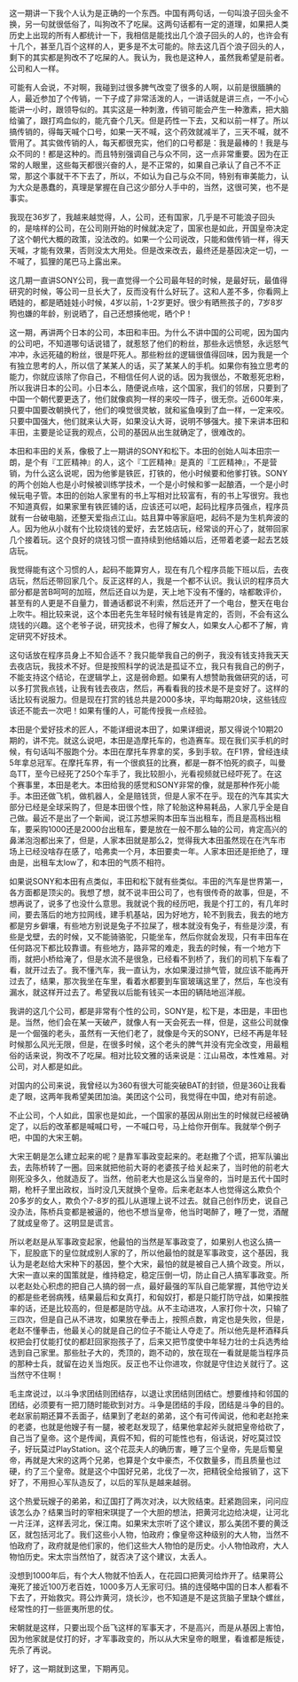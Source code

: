 这一期讲一下我个人认为是正确的一个东西。中国有两句话，一句叫浪子回头金不换，另一句就很低俗了，叫狗改不了吃屎。这两句话都有一定的道理，如果把人类历史上出现的所有人都统计一下，我相信是能找出几个浪子回头的人的，也许会有十几个，甚至几百个这样的人，更多是不太可能的。除去这几百个浪子回头的人，剩下的其实都是狗改不了吃屎的人。我认为，我也是这种人，虽然我希望是前者。公司和人一样。

可能有人会说，不对啊，我碰到过很多脾气改变了很多的人啊，以前是很腼腆的人，最近参加了个传销，一下子成了非常活泼的人，一讲话就是讲三点，一不小心能讲一小时，跟领导似的。其实这是一种刺激，传销可能会产生一种激素，把大脑给骗了，跟打鸡血似的，能亢奋个几天。但是药性一下去，又和以前一样了。所以搞传销的，得每天喊个口号，如果一天不喊，这个药效就减半了，三天不喊，就不管用了。其实做传销的人，每天都很充实，他们的口号都是：我是最棒的！我是与众不同的！都是这种的。而且特别强调自己与众不同，这一点非常重要。因为在正常的人眼里，这些每天都很兴奋的人，是不正常的，如果自己承认了自己不不正常，那这个事就干不下去了，所以，不如认为自己与众不同，特别有审美能力，认为大众是愚蠢的，真理是掌握在自己这少部分人手中的，当然，这很可笑，也不是事实。

我现在36岁了，我越来越觉得，人，公司，还有国家，几乎是不可能浪子回头的，是啥样的公司，在公司刚开始的时候就决定了，国家也是如此，开国皇帝决定了这个朝代大概的政策，没法改的。如果一个公司说改，只能和做传销一样，得天天喊，才能有效果，否则没太大用处。但是改来改去，最终还是基因决定一切，一不喊了，狐狸的尾巴马上露出来。

这几期一直讲SONY公司，我一直觉得一个公司最年轻的时候，是最好玩，最值得研究的时候，等公司一旦长大了，反而没有什么好玩了。这和人差不多，你看网上晒娃的，都是晒娃娃小时候，4岁以前，1-2岁更好。很少有晒熊孩子的，7岁8岁狗也嫌的年龄，别说晒了，自己还想揍他呢，晒个P！

这一期，再讲两个日本的公司，本田和丰田。为什么不讲中国的公司呢，因为国内的公司吧，不知道哪句话说错了，就惹怒了他们的粉丝，那些永远愤怒，永远怒气冲冲，永远死磕的粉丝，很是吓死人。那些粉丝的逻辑很值得回味，因为我是一个有独立思考的人，所以信了某某人的话，买了某某人的手机。如果你有独立思考的能力，你就应该除了你自己，不相信任何人说的话。因为我很怂，不敢惹死忠粉，所以我讲日本的公司。小日本么，随便说点啥，这个国家，我们的邻居，只要到了中国一个朝代要更迭了，他们就像疯狗一样的来咬一阵子，很无奈。近600年来，只要中国要改朝换代了，他们的嗅觉很灵敏，就和鲨鱼嗅到了血一样，一定来咬。只要中国强大，他们就来认大哥，如果没认大哥，说明不够强大。接下来讲本田和丰田，主要是论证我的观点，公司的基因从出生就确定了，很难改的。

本田和丰田的关系，像极了上一期讲的SONY和松下。本田的创始人叫本田宗一朗，是个有『工匠精神』的人，这个『工匠精神』是真的『工匠精神』，不是营销，为什么这么说呢，因为他爹是铁匠，打铁的，他小时候要和他爹打铁。SONY的两个创始人也是小时候被训练学技术，一个是小时候和爹一起酿酒，一个是小时候玩电子管。本田的创始人家里有的书上写相对比较富有，有的书上写很穷。我也不知道真假，如果家里有铁匠铺的话，应该还可以吧，起码比程序员强点，程序员就有一台破电脑，还整天爱指点江山。姑且算中等家庭吧，起码不是为生机奔波的人。因为他从小就有个比较烧钱的爱好，去艺妓店玩，经常谈的开心了，就带回家几个接着玩。这个良好的烧钱习惯一直持续到他结婚以后，还带着老婆一起去艺妓店玩。





我觉得能有这个习惯的人，起码不能算穷人，现在有几个程序员能下班以后，去夜店玩，然后还带回家几个。反正这样的人，我是一个都不认识。我认识的程序员大部分都是苦B呵呵的加班，然后还自以为是，天上地下没有不懂的，啥都敢评价，甚至有的人更是不自量力，普通话都说不利索，然后还开了一个电台，整天在电台上吹牛。相比较来说，这个本田老先生年轻时候有钱是肯定的，否则，不会有这么烧钱的兴趣。这个老爷子说，研究技术，也得了解女人，如果女人心都不了解，肯定研究不好技术。

这句话放在程序员身上不知合适不？我只能举我自己的例子，我没有钱支持我天天去夜店玩，我技术不好。但是按照科学的说法是孤证不立，我只有我自己的例子，不能支持这个结论，在逻辑学上，这是弱命题。如果有人想赞助我做研究的话，可以多打赏我点钱，让我有钱去夜店，然后，再看看我的技术是不是变好了。这样的话比较有说服力。但是现在打赏的钱总共是2000多块，平均每期20块，这些钱应该还不能去一次吧！如果有懂的人，可能传授我一点经验。

本田是个爱好技术的匠人，不能详细说本田了，如果详细说，那又得说个10期20期的，讲不完。就这么说吧，本田是造摩托车的，也造赛车。现在我们买手机的时候，有句话叫不服跑个分。本田在摩托车界拿的奖，多到手软。在F1界，曾经连续5年拿总冠军。在摩托车界，有一个很疯狂的比赛，都是一群不怕死的疯子，叫曼岛TT，至今已经死了250个车手了，我比较胆小，光看视频就已经吓死了。在这个赛事里，本田是老大。本田给我的感觉和SONY非常的像，就是那种作死小能手。本田还做飞机，做机器人，全是赔钱货，但是人家不在乎。现在的汽车其实大部分已经是全球采购了，但是本田很个性，除了轮胎这种易耗品，人家几乎全是自己做。最近不是出了一个新闻，说江苏想采购本田车当出租车，而且是高档出租车，要采购1000还是2000台出租车，要是放在一般不那么轴的公司，肯定高兴的鼻涕泡泡都出来了，但是，人家本田就是那么2，觉得我大本田虽然现在在汽车市场上已经没啥存在感了，哈弗卖一个月，本田要卖一年。人家本田还是拒绝了，理由是，出租车太low了，和本田的气质不相符。

如果说SONY和本田有点类似，丰田和松下就有些类似。丰田的汽车是世界第一，各方面都是顶尖的。我想了想，就不说丰田公司了，也有很传奇的故事，但是，不想再说了，说多了也没什么意思。我就说个我的经历吧，我是个打工的，有几年时间，要去落后的地方拉网线，建手机基站，因为好地方，轮不到我去，我去的地方都是穷乡僻壤，有些地方别说是兔子不拉屎了，根本就没有兔子，有些是沙漠，有些是戈壁，去的时候，又不能骑骆驼，只能坐车，然后你就会发现，只有丰田车在任何路况下都比较靠谱。有些地方，路非常的难走，我去的时候，有一个地方下雨，就把小桥给淹了，但是水流不是很急，已经看不到桥了，我们的司机下车看了看，就开过去了。我不懂汽车，我一直认为，水如果漫过排气管，就应该不能再开过去了，结果，那次我坐在车里，看着水都要到车窗玻璃这里了，然后，车也没有漏水，就这样开过去了。希望我以后能有钱买一本田的辆陆地巡洋舰。

我讲的这几个公司，都是非常有个性的公司，SONY是，松下是，本田是，丰田也是。当然，他们会在某一天破产，就像人有一天会死去一样，但是，这些公司就像是一个倔强的老头，虽然有一天他们老了，就像是今天的SONY，已经不再是年轻时候那么风光无限，但是，在很多时候，这个老头的脾气并没有完全改变，用最粗俗的话来说，狗改不了吃屎。相对比较文雅的话来说是：江山易改，本性难易。对公司，对人都是如此。

对国内的公司来说，我曾经以为360有很大可能突破BAT的封锁，但是360让我看走了眼，这两年我希望美团加油。美团这个公司，我觉得在中国，绝对有前途。

不止公司，个人如此，国家也是如此，一个国家的基因从刚出生的时候就已经被确定了，以后的改革都是喊喊口号，一不喊口号，马上给你开倒车。我就举个例子吧，中国的大宋王朝。

大宋王朝是怎么建立起来的呢？是靠军事政变起来的。老赵撒了个谎，把军队骗出去，去陈桥转了一圈。回来就把他前大哥的老婆孩子给关起来了，当时他的前老大刚死没多久，他就造反了。当然，他前老大也是这么当皇帝的，当时是五代十国时期，枪杆子里出政权，当时没几天就换个皇帝。后来老赵本人也觉得这么欺负个20多岁的女人，欺负个7-8岁的孤儿从道理上说不过去。就自己创作历史，说自己没办法，陈桥兵变都是被逼的，他也不想当皇帝，他当时喝醉了，睡了一觉，酒醒了就成皇帝了。这明显是谎言。

所以老赵是从军事政变起家，他最怕的当然是军事政变了，如果别人也这么搞一下，屁股底下的皇位就成别人家的了，所以他最怕的就是军事政变，这个基因，我认为是老赵给大宋种下的基因，整个大宋，最怕的就是被自己人搞个政变。所以，大宋一直以来的国策就是，维持稳定，稳定压倒一切，防止自己人搞军事政变。所以老赵处心积虑的把自己人搞的弱一点，最好最强的军队自己能掌握，其他守边关的都是些老弱病残，结果最后和女真打，和匈奴打，都是只能打防守战，如果按胜率的话，还是比较高的，但是都是防守战。从不主动进攻，人家打你十次，只输了三四次，但是自己从不进攻，如果放在拳击上，按照点数，肯定也是失败，但是，老赵不懂拳击，他最关心的就是自己的位子不能让人夺走了。所以他先是杯酒释兵权把会打仗能打仗的都赶回家抱孩子了，后来又把节度使中年轻力壮的士兵选秀给选到自己家里。那些肚子大的，秃顶的，跑不动的，放在现在一看就是能当程序员的那种士兵，就留在边关当炮灰。反正也不让你进攻，你就是守住边关就行了。这当然守不住啊！

毛主席说过，以斗争求团结则团结存，以退让求团结则团结亡。想要维持和邻国的团结，必须要有一把刀随时能砍到对方。斗争是团结的手段，团结是斗争的目的。老赵家前期还算不丢面子，结果到了老赵的弟弟，这个有可传闻说，他和老赵抢来的老婆，也就是他嫂子有一腿，被老赵发现了，结果他拿起斧头就把皇帝给砍了，自己当了皇帝。这个是传闻，真假不知，假的可能性也有，俗话说，好吃莫过饺子，好玩莫过PlayStation。这个花蕊夫人的确历害，睡了三个皇帝，先是后蜀皇帝，再就是大宋的这两个兄弟，也算是个女中豪杰，不仅数量多，而且质量也过硬，约了三个皇帝。就是这个中国好兄弟，北伐了一次，把精锐全给报销了，这下好了，不用担心军队造反了，以后的军队是越来越弱。

这个热爱玩嫂子的弟弟，和辽国打了两次对决，以大败结束。赶紧跑回来，问问应该怎么办？结果当时的宰相宋琪提了一个大胆的想法，把黄河北边给决堤，让河北一片汪洋，这样丢河北，保江南。如果宋太宗听了这个建议，那么美团不要的黄泛区，就包括河北了。我们这些小人物，怕政府；像皇帝这种级别的大人物，当然不怕政府了，政府就是他们家的，他们这些大人物怕的是历史。小人物怕政府，大人物怕历史。宋太宗当然怕了，就否决了这个建议，太丢人。

没想到1000年后，有个大人物就不怕丢人，在花园口把黄河给炸开了。结果蒋公淹死了接近100万老百姓，1000多万人无家可归。搞的连侵略中国的日本人都看不下去了，开始救灾。蒋公炸黄河，烧长沙，也不知道是不是这货脑子里缺个螺丝，经常性的打一些匪夷所思的仗。

宋朝就是这样，只要出现个岳飞这样的军事天才，不是高兴，而是从基因上害怕，因为他家就是仗打的好，才军事政变的，所以从大宋皇帝的眼里，看谁都是叛徒，先杀了再说。

好了，这一期就到这里，下期再见。
